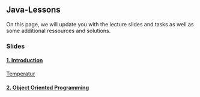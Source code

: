 ## Java-Lessons

On this page, we will update you with the lecture slides and tasks as well as some additional ressources and solutions.


### Slides

#### [1. Introduction](https://pibebtol.github.io/java-lessons/lessons/01Introduction.pdf)

[Temperatur](https://pibebtol.github.io/java-lessons/exercises/01Temperatur.md)

#### [2. Object Oriented Programming](https://pibebtol.github.io/java-lessons/lessons/02ObjectOrientedProgramming.pdf)